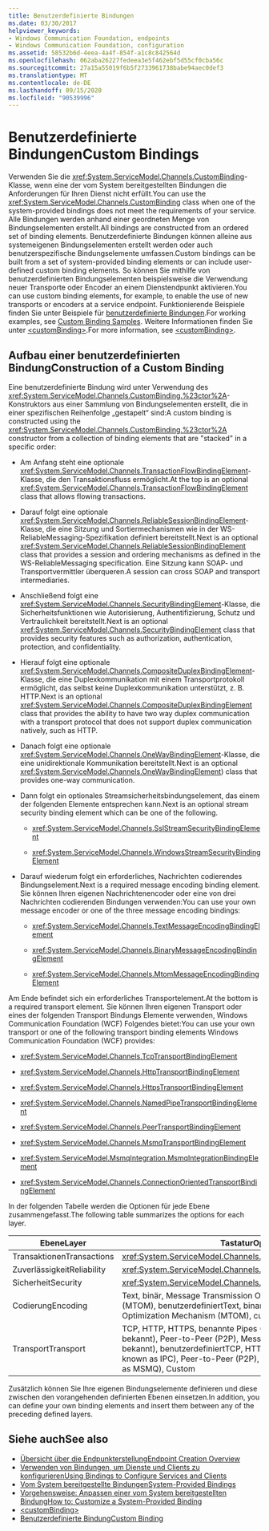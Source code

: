 ```yaml
---
title: Benutzerdefinierte Bindungen
ms.date: 03/30/2017
helpviewer_keywords:
- Windows Communication Foundation, endpoints
- Windows Communication Foundation, configuration
ms.assetid: 58532b6d-4eea-4a4f-854f-a1c8c842564d
ms.openlocfilehash: 062aba26227fedeea3e5f462ebf5d55cf0cba56c
ms.sourcegitcommit: 27a15a55019f6b5f2733961738babe94aec0def3
ms.translationtype: MT
ms.contentlocale: de-DE
ms.lasthandoff: 09/15/2020
ms.locfileid: "90539996"
---
```

# <a name="custom-bindings"></a><span data-ttu-id="50535-102">Benutzerdefinierte Bindungen</span><span class="sxs-lookup"><span data-stu-id="50535-102">Custom Bindings</span></span>

<span data-ttu-id="50535-103">Verwenden Sie die <xref:System.ServiceModel.Channels.CustomBinding>-Klasse, wenn eine der vom System bereitgestellten Bindungen die Anforderungen für Ihren Dienst nicht erfüllt.</span><span class="sxs-lookup"><span data-stu-id="50535-103">You can use the <xref:System.ServiceModel.Channels.CustomBinding> class when one of the system-provided bindings does not meet the requirements of your service.</span></span> <span data-ttu-id="50535-104">Alle Bindungen werden anhand einer geordneten Menge von Bindungselementen erstellt.</span><span class="sxs-lookup"><span data-stu-id="50535-104">All bindings are constructed from an ordered set of binding elements.</span></span> <span data-ttu-id="50535-105">Benutzerdefinierte Bindungen können alleine aus systemeigenen Bindungselementen erstellt werden oder auch benutzerspezifische Bindungselemente umfassen.</span><span class="sxs-lookup"><span data-stu-id="50535-105">Custom bindings can be built from a set of system-provided binding elements or can include user-defined custom binding elements.</span></span> <span data-ttu-id="50535-106">So können Sie mithilfe von benutzerdefinierten Bindungselementen beispielsweise die Verwendung neuer Transporte oder Encoder an einem Dienstendpunkt aktivieren.</span><span class="sxs-lookup"><span data-stu-id="50535-106">You can use custom binding elements, for example, to enable the use of new transports or encoders at a service endpoint.</span></span> <span data-ttu-id="50535-107">Funktionierende Beispiele finden Sie unter Beispiele für [benutzerdefinierte Bindungen](/previous-versions/dotnet/netframework-3.5/ms751479(v=vs.90)).</span><span class="sxs-lookup"><span data-stu-id="50535-107">For working examples, see [Custom Binding Samples](/previous-versions/dotnet/netframework-3.5/ms751479(v=vs.90)).</span></span> <span data-ttu-id="50535-108">Weitere Informationen finden Sie unter [\<customBinding>](../../configure-apps/file-schema/wcf/custombinding.md).</span><span class="sxs-lookup"><span data-stu-id="50535-108">For more information, see [\<customBinding>](../../configure-apps/file-schema/wcf/custombinding.md).</span></span>

## <a name="construction-of-a-custom-binding"></a><span data-ttu-id="50535-109">Aufbau einer benutzerdefinierten Bindung</span><span class="sxs-lookup"><span data-stu-id="50535-109">Construction of a Custom Binding</span></span>

<span data-ttu-id="50535-110">Eine benutzerdefinierte Bindung wird unter Verwendung des <xref:System.ServiceModel.Channels.CustomBinding.%23ctor%2A>-Konstruktors aus einer Sammlung von Bindungselementen erstellt, die in einer spezifischen Reihenfolge „gestapelt“ sind:</span><span class="sxs-lookup"><span data-stu-id="50535-110">A custom binding is constructed using the <xref:System.ServiceModel.Channels.CustomBinding.%23ctor%2A> constructor from a collection of binding elements that are "stacked" in a specific order:</span></span>

- <span data-ttu-id="50535-111">Am Anfang steht eine optionale <xref:System.ServiceModel.Channels.TransactionFlowBindingElement>-Klasse, die den Transaktionsfluss ermöglicht.</span><span class="sxs-lookup"><span data-stu-id="50535-111">At the top is an optional <xref:System.ServiceModel.Channels.TransactionFlowBindingElement> class that allows flowing transactions.</span></span>

- <span data-ttu-id="50535-112">Darauf folgt eine optionale <xref:System.ServiceModel.Channels.ReliableSessionBindingElement>-Klasse, die eine Sitzung und Sortiermechanismen wie in der WS-ReliableMessaging-Spezifikation definiert bereitstellt.</span><span class="sxs-lookup"><span data-stu-id="50535-112">Next is an optional <xref:System.ServiceModel.Channels.ReliableSessionBindingElement> class that provides a session and ordering mechanisms as defined in the WS-ReliableMessaging specification.</span></span> <span data-ttu-id="50535-113">Eine Sitzung kann SOAP- und Transportvermittler überqueren.</span><span class="sxs-lookup"><span data-stu-id="50535-113">A session can cross SOAP and transport intermediaries.</span></span>

- <span data-ttu-id="50535-114">Anschließend folgt eine <xref:System.ServiceModel.Channels.SecurityBindingElement>-Klasse, die Sicherheitsfunktionen wie Autorisierung, Authentifizierung, Schutz und Vertraulichkeit bereitstellt.</span><span class="sxs-lookup"><span data-stu-id="50535-114">Next is an optional <xref:System.ServiceModel.Channels.SecurityBindingElement> class that provides security features such as authorization, authentication, protection, and confidentiality.</span></span>

- <span data-ttu-id="50535-115">Hierauf folgt eine optionale <xref:System.ServiceModel.Channels.CompositeDuplexBindingElement>-Klasse, die eine Duplexkommunikation mit einem Transportprotokoll ermöglicht, das selbst keine Duplexkommunikation unterstützt, z. B. HTTP.</span><span class="sxs-lookup"><span data-stu-id="50535-115">Next is an optional <xref:System.ServiceModel.Channels.CompositeDuplexBindingElement> class that provides the ability to have two way duplex communication with a transport protocol that does not support duplex communication natively, such as HTTP.</span></span>

- <span data-ttu-id="50535-116">Danach folgt eine optionale <xref:System.ServiceModel.Channels.OneWayBindingElement>-Klasse, die eine unidirektionale Kommunikation bereitstellt.</span><span class="sxs-lookup"><span data-stu-id="50535-116">Next is an optional <xref:System.ServiceModel.Channels.OneWayBindingElement>) class that provides one-way communication.</span></span>

- <span data-ttu-id="50535-117">Dann folgt ein optionales Streamsicherheitsbindungselement, das einem der folgenden Elemente entsprechen kann.</span><span class="sxs-lookup"><span data-stu-id="50535-117">Next is an optional stream security binding element which can be one of the following.</span></span>

  - <xref:System.ServiceModel.Channels.SslStreamSecurityBindingElement>

  - <xref:System.ServiceModel.Channels.WindowsStreamSecurityBindingElement>

- <span data-ttu-id="50535-118">Darauf wiederum folgt ein erforderliches, Nachrichten codierendes Bindungselement.</span><span class="sxs-lookup"><span data-stu-id="50535-118">Next is a required message encoding binding element.</span></span> <span data-ttu-id="50535-119">Sie können Ihren eigenen Nachrichtenencoder oder eine von drei Nachrichten codierenden Bindungen verwenden:</span><span class="sxs-lookup"><span data-stu-id="50535-119">You can use your own message encoder or one of the three message encoding bindings:</span></span>

  - <xref:System.ServiceModel.Channels.TextMessageEncodingBindingElement>

  - <xref:System.ServiceModel.Channels.BinaryMessageEncodingBindingElement>

  - <xref:System.ServiceModel.Channels.MtomMessageEncodingBindingElement>

<span data-ttu-id="50535-120">Am Ende befindet sich ein erforderliches Transportelement.</span><span class="sxs-lookup"><span data-stu-id="50535-120">At the bottom is a required transport element.</span></span> <span data-ttu-id="50535-121">Sie können Ihren eigenen Transport oder eines der folgenden Transport Bindungs Elemente verwenden, Windows Communication Foundation (WCF) Folgendes bietet:</span><span class="sxs-lookup"><span data-stu-id="50535-121">You can use your own transport or one of the following transport binding elements Windows Communication Foundation (WCF) provides:</span></span>

- <xref:System.ServiceModel.Channels.TcpTransportBindingElement>

- <xref:System.ServiceModel.Channels.HttpTransportBindingElement>

- <xref:System.ServiceModel.Channels.HttpsTransportBindingElement>

- <xref:System.ServiceModel.Channels.NamedPipeTransportBindingElement>

- <xref:System.ServiceModel.Channels.PeerTransportBindingElement>

- <xref:System.ServiceModel.Channels.MsmqTransportBindingElement>

- <xref:System.ServiceModel.MsmqIntegration.MsmqIntegrationBindingElement>

- <xref:System.ServiceModel.Channels.ConnectionOrientedTransportBindingElement>

<span data-ttu-id="50535-122">In der folgenden Tabelle werden die Optionen für jede Ebene zusammengefasst.</span><span class="sxs-lookup"><span data-stu-id="50535-122">The following table summarizes the options for each layer.</span></span>

|<span data-ttu-id="50535-123">Ebene</span><span class="sxs-lookup"><span data-stu-id="50535-123">Layer</span></span>|<span data-ttu-id="50535-124">Tastatur</span><span class="sxs-lookup"><span data-stu-id="50535-124">Options</span></span>|<span data-ttu-id="50535-125">Erforderlich</span><span class="sxs-lookup"><span data-stu-id="50535-125">Required</span></span>|
|-----------|-------------|--------------|
|<span data-ttu-id="50535-126">Transaktionen</span><span class="sxs-lookup"><span data-stu-id="50535-126">Transactions</span></span>|<xref:System.ServiceModel.Channels.TransactionFlowBindingElement>|<span data-ttu-id="50535-127">Nein</span><span class="sxs-lookup"><span data-stu-id="50535-127">No</span></span>|
|<span data-ttu-id="50535-128">Zuverlässigkeit</span><span class="sxs-lookup"><span data-stu-id="50535-128">Reliability</span></span>|<xref:System.ServiceModel.Channels.ReliableSessionBindingElement>|<span data-ttu-id="50535-129">Nein</span><span class="sxs-lookup"><span data-stu-id="50535-129">No</span></span>|
|<span data-ttu-id="50535-130">Sicherheit</span><span class="sxs-lookup"><span data-stu-id="50535-130">Security</span></span>|<xref:System.ServiceModel.Channels.SecurityBindingElement>|<span data-ttu-id="50535-131">Nein</span><span class="sxs-lookup"><span data-stu-id="50535-131">No</span></span>|
|<span data-ttu-id="50535-132">Codierung</span><span class="sxs-lookup"><span data-stu-id="50535-132">Encoding</span></span>|<span data-ttu-id="50535-133">Text, binär, Message Transmission Optimization Mechanism (MTOM), benutzerdefiniert</span><span class="sxs-lookup"><span data-stu-id="50535-133">Text, binary, Message Transmission Optimization Mechanism (MTOM), custom</span></span>|<span data-ttu-id="50535-134">Ja</span><span class="sxs-lookup"><span data-stu-id="50535-134">Yes</span></span>|
|<span data-ttu-id="50535-135">Transport</span><span class="sxs-lookup"><span data-stu-id="50535-135">Transport</span></span>|<span data-ttu-id="50535-136">TCP, HTTP, HTTPS, benannte Pipes (Named Pipes, auch als IPC bekannt), Peer-to-Peer (P2P), Message Queuing (auch als MSMQ bekannt), benutzerdefiniert</span><span class="sxs-lookup"><span data-stu-id="50535-136">TCP, HTTP, HTTPS, named pipes (also known as IPC), Peer-to-Peer (P2P), Message Queuing (also known as MSMQ), Custom</span></span>|<span data-ttu-id="50535-137">Ja</span><span class="sxs-lookup"><span data-stu-id="50535-137">Yes</span></span>|

<span data-ttu-id="50535-138">Zusätzlich können Sie Ihre eigenen Bindungselemente definieren und diese zwischen den vorangehenden definierten Ebenen einsetzen.</span><span class="sxs-lookup"><span data-stu-id="50535-138">In addition, you can define your own binding elements and insert them between any of the preceding defined layers.</span></span>

## <a name="see-also"></a><span data-ttu-id="50535-139">Siehe auch</span><span class="sxs-lookup"><span data-stu-id="50535-139">See also</span></span>

- [<span data-ttu-id="50535-140">Übersicht über die Endpunkterstellung</span><span class="sxs-lookup"><span data-stu-id="50535-140">Endpoint Creation Overview</span></span>](../endpoint-creation-overview.md)
- [<span data-ttu-id="50535-141">Verwenden von Bindungen, um Dienste und Clients zu konfigurieren</span><span class="sxs-lookup"><span data-stu-id="50535-141">Using Bindings to Configure Services and Clients</span></span>](../using-bindings-to-configure-services-and-clients.md)
- [<span data-ttu-id="50535-142">Vom System bereitgestellte Bindungen</span><span class="sxs-lookup"><span data-stu-id="50535-142">System-Provided Bindings</span></span>](../system-provided-bindings.md)
- [<span data-ttu-id="50535-143">Vorgehensweise: Anpassen einer vom System bereitgestellten Bindung</span><span class="sxs-lookup"><span data-stu-id="50535-143">How to: Customize a System-Provided Binding</span></span>](how-to-customize-a-system-provided-binding.md)
- [\<customBinding>](../../configure-apps/file-schema/wcf/custombinding.md)
- [<span data-ttu-id="50535-144">Benutzerdefinierte Bindung</span><span class="sxs-lookup"><span data-stu-id="50535-144">Custom Binding</span></span>](../samples/custom-binding.md)
